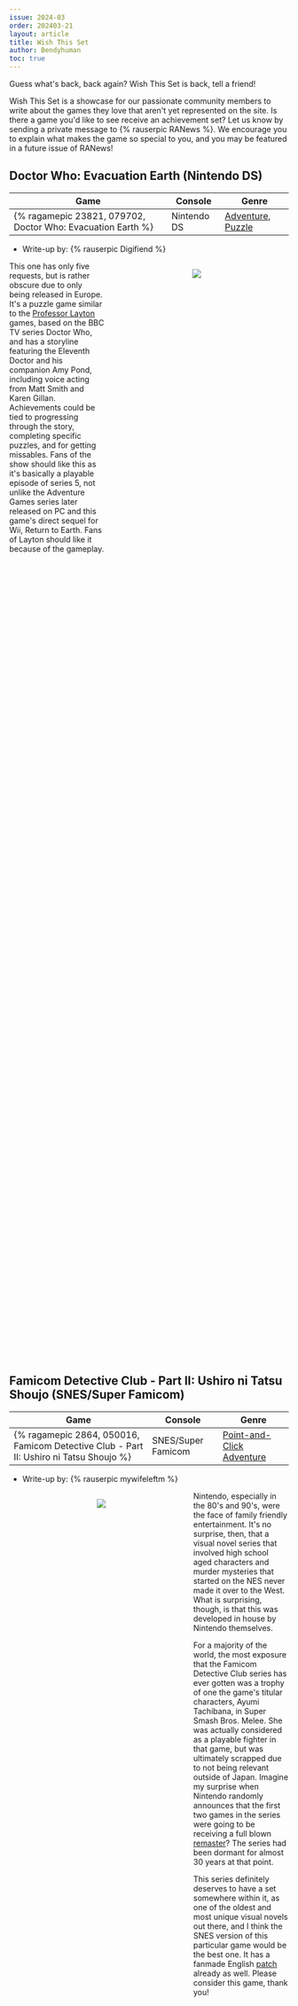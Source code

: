 ```yaml
---
issue: 2024-03
order: 202403-21
layout: article
title: Wish This Set
author: Bendyhuman
toc: true
---
```


Guess what's back, back again? Wish This Set is back, tell a friend!

Wish This Set is a showcase for our passionate community members to write about the games they love that aren't yet represented on the site. Is there a game you'd like to see receive an achievement set? Let us know by sending a private message to {% rauserpic RANews %}. We encourage you to explain what makes the game so special to you, and you may be featured in a future issue of RANews!

## Doctor Who: Evacuation Earth (Nintendo DS)

| Game                                                        | Console     | Genre                                                                                                   |
| ----------------------------------------------------------- | ----------- | ------------------------------------------------------------------------------------------------------- |
| {% ragamepic 23821, 079702, Doctor Who: Evacuation Earth %} | Nintendo DS | [Adventure](https://retroachievements.org/game/2700), [Puzzle](https://retroachievements.org/game/1093) |

* Write-up by: {% rauserpic Digifiend %}

<figure style="text-align:center;float:right;width:50%;height:50%">
<img src="https://media.retroachievements.org/Images/079704.png">
<figcaption></figcaption>
</figure>

This one has only five requests, but is rather obscure due to only being released in Europe. It's a puzzle game similar to the [Professor Layton](https://retroachievements.org/game/1092) games, based on the BBC TV series Doctor Who, and has a storyline featuring the Eleventh Doctor and his companion Amy Pond, including voice acting from Matt Smith and Karen Gillan. Achievements could be tied to progressing through the story, completing specific puzzles, and for getting missables. Fans of the show should like this as it's basically a playable episode of series 5, not unlike the Adventure Games series later released on PC and this game's direct sequel for Wii, Return to Earth. Fans of Layton should like it because of the gameplay.

<br clear="right"/>

## Famicom Detective Club - Part II: Ushiro ni Tatsu Shoujo (SNES/Super Famicom)

| Game                                                                                   | Console            | Genre                                                                |
| -------------------------------------------------------------------------------------- | ------------------ | -------------------------------------------------------------------- |
| {% ragamepic 2864, 050016, Famicom Detective Club - Part II: Ushiro ni Tatsu Shoujo %} | SNES/Super Famicom | [Point-and-Click Adventure](https://retroachievements.org/game/8365) |

* Write-up by: {% rauserpic mywifeleftm %}

<figure style="text-align:center;float:left;width:50%;height:50%">
<img src="https://media.retroachievements.org/Images/006045.png">
<figcaption></figcaption>
</figure>

Nintendo, especially in the 80's and 90's, were the face of family friendly entertainment. It's no surprise, then, that a visual novel series that involved high school aged characters and murder mysteries that started on the NES never made it over to the West. What is surprising, though, is that this was developed in house by Nintendo themselves.

For a majority of the world, the most exposure that the Famicom Detective Club series has ever gotten was a trophy of one the game's titular characters, Ayumi Tachibana, in Super Smash Bros. Melee. She was actually considered as a playable fighter in that game, but was ultimately scrapped due to not being relevant outside of Japan. Imagine my surprise when Nintendo randomly announces that the first two games in the series were going to be receiving a full blown [remaster](https://www.nintendo.com/us/store/products/famicom-detective-club-the-two-case-collection-switch/)? The series had been dormant for almost 30 years at that point.

This series definitely deserves to have a set somewhere within it, as one of the oldest and most unique visual novels out there, and I think the SNES version of this particular game would be the best one. It has a fanmade English [patch](https://www.romhacking.net/translations/850/) already as well. Please consider this game, thank you!

<br clear="left"/>

## Dirty Pigskin Football (Arcade)

| Game                                                  | Console | Genre                                                                 |
| ----------------------------------------------------- | ------- | --------------------------------------------------------------------- |
| {% ragamepic 28360, 088723, Dirty Pigskin Football %} | Arcade  | [Sports - American Football](https://retroachievements.org/game/8783) |

* Write-up by: {% rauserpic DrJordo %}

<figure style="text-align:center;float:right;width:50%;height:50%">
<img src="https://media.retroachievements.org/Images/088721.png">
<figcaption></figcaption>
</figure>

You know what I miss? The absolutely crazy sports game genre. Today, the market is filled with semi-realistic simulators of every big sports league, but in the 1990s, some sports games went in a completely different direction. Instead of re-creating the experience of real life sports, they threw out all the rules and created leagues so wild, so dangerous, we're lucky some mad billionaire hasn't made them a reality yet. [2020 Super Baseball](https://retroachievements.org/game/360). Bill Laimbeer's Combat Basketball. [Ninja Golf](https://retroachievements.org/game/13352). These games and many more used existing sports as a stepping stone to attempt something greater, instead of being shackled to their rules, or even reality in general. My favorite game in this short-lived genre is one many have never even heard of: Dirty Pigskin Football, developed for the Atomiswave arcade board by Sammy and released in 2004. When I first saw this arcade machine, it demanded my attention. It's got a tiny plastic football for a joystick! And what I saw on the screen was even crazier than that.

In Dirty Pigskin Football, two 5-member teams play a three-minute game of American football. However, these aren't your average teams; sure, you could play as the regular football guys, but why pick them when instead, you could play as zombies, aliens or *gasp* women!? There are eight teams to choose from, and the player must guide their chosen team through a five-game season. Each possession lasts for four downs, with no resets. Running touchdowns are worth six points, and passing touchdowns are worth seven. On each play, the teams get to select from one of three plays using the three buttons. On offense, the red and blue buttons throw to the corresponding receiver, and the yellow button activates turbo power, draining your constantly filling turbo meter for a boost of speed. If the meter is full, you can press yellow plus blue or red to throw a "super pass" that is always caught by the chosen receiver. the receiver can also use this input to spin around or stiff-arm tacklers, as well as shaking the joystick to escape tackles. On defense, red executes a diving tackle, blue changes which character the player is controlling, and yellow once again uses turbo power. When near the ball carrier with a full turbo meter, yellow plus red executes a "super tackle" that stops them dead in their tracks with an extra-painful take down. Games of Dirty Pigskin Football are fast and brutal, bringing to mind Midway's NFL Blitz series. Indeed, due to the gameplay and wacky presentation, I've seen it described as "The most Midway game ever not made by Midway."

The final team you will face in the championship game depends entirely on your win-loss record. At three or four losses, it's a mirror match against your own team. At two losses, you play against “Hall of Fame”, made up of players from the playable teams, clad in gold. At one loss, your opponents are "Hardkore", a team of post-apocalyptic robots. If you manage to win all four regular season games, you get to take on the "Dark Horde", a pack of demonic monsters. This variety in championship teams gives the player incentive to improve their skills to take on even tougher opponents.

In conclusion, Dirty Pigskin Football provides a fast, fun, and unique take on the sport of American football. Even if you aren’t a sports fan, the arcade action and wild presentation might appeal to you. As I write this, the game doesn’t even have a page on RetroAchievements, let alone a set, and I hope that one day this will change.
<br clear="right"/>

## Rogue Trip: Vacation 2012 (PlayStation)

| Game                                                    | Console     | Genre                                                       |
| ------------------------------------------------------- | ----------- | ----------------------------------------------------------- |
| {% ragamepic 5049, 027376, Rogue Trip: Vacation 2012 %} | PlayStation | [Vehicular Combat](https://retroachievements.org/game/7811) |

* Write-up by: {% rauserpic jamesbuc %}

<figure style="text-align:center;float:left;width:50%;height:50%">
<img src="https://media.retroachievements.org/Images/027375.png">
<figcaption></figcaption>
</figure>

When Sony wanted to set itself apart from Nintendo with its first console, the original PlayStation, the system sold itself heavily on being cool, edgy, hardcore, and willing to do things that Nintendo wouldn't. With that we got titles like Destruction Derby, [Wipeout](https://retroachievements.org/game/11378), [Tekken](https://retroachievements.org/game/11401), and, most importantly for my post, [Twisted Metal](https://retroachievements.org/game/11383), a car carnage game full of explosions, grime, and violence where various contestants competed in all or nothing battle arena combat with the winner receiving the ultimate prize, one single wish, granted to them.

The first Twisted Metal game sold incredibly well. The core gameplay of racing around battle arenas, collecting rockets, special attacks, and other weapons in order to take out every enemy in front of you... Well it rules. The [sequel](https://retroachievements.org/game/11298) upped the ante with improved graphics, better controls, and a highly polished comic-book style that made everything feel like an action packed horror anthology. However, after this Twisted Metal [3](https://retroachievements.org/game/11408) and [4](https://retroachievements.org/game/11397), released back to back, were absolutely seen as a downgrade as the controls felt clunkier, the comic-book art was replaced by ugly CG, and a lot of the charm just seemed to vanish as soon as it had arrived.

Part of the reason for that was the exodus of the original developers, [SingleTrac](https://retroachievements.org/game/24299), with Sony choosing to instead use just [989 Studios](https://retroachievements.org/game/24298) from this point out. SingleTrac would do a few racing games, but soon would return back to the gameplay that made the studio to begin with. They came out with two games: Critical Depth, essentially Twisted Metal but in underwater submarine vessels.... And then the next year came out with 'Rogue Trip: Vacation 2012'.

At a quick glance, the game absolutely could be mistaken for Twisted Metal; most of the art style carries across with cartoonish characters in the select menu, a psychotic hot-dog vendor, a Batman parody, a stripperific nun, and then some. Most of the cars even look and feel like they have been stripped straight from the Twisted Metal franchise.

As for the gameplay? While the game uses the tried and tested formula of "race around the arena and destroy everyone in it" and it still absolutely works. The variety of levels shine, with a large chunk of them parodying traditional tacky Americana vacations. While mostly, the gameplay is virtually unchanged from the Twisted Metal series, there are some attempts to spice things up. The main gimmick of Rogue Trip comes in its attempt to tie plot and gameplay together. The main plot strings around "Big Daddy", a Kingpin-esque villain, taking advantage of the apocalypse in order to sell overpriced tacky vacations to tourists wanting to get away from the doom and gloom. The contestants? You play as a bunch of ragtag mercenaries, wanting to cash in on Big Daddy's vacations by crashing these resorts and ferrying tourists around the various locales without Big Daddy's permission.

With all this, the main gimmick comes in the form of those tourists. Each stage has one tourist and multiple photo opportunities within it. If you happen to have the tourist in your car, then you can hit up those spots for cash, and with that cash you can regain health, upgrade weapons, and collect armour from various vendors so you can make your job of wiping out the competition that much easier. If you don't have the tourist, then its a cat and mouse chase as you try and nab them from whoever has hold of the tourist at the time.

As for why I wish this game had a set of achievements to it? Well, it comes under the game's biggest flaw. Usually in Twisted Metal, there is a bit of a reason to go through the game more than once; each character has their own ending, and often its worth battling through thanks to the endings having a big streak of dark humour running through. Rogue Trip? There are no character endings at all; after beating the game with each of the characters, your only reward is the "host" of the competitions giving you a code, either a cheat code or a character unlock code. Back on the PS1 this may have been worth something, but nowadays given you can look up codes anywhere, its a bit of a weak reward.

Giving the game some achievements though? Then this action packed, darkly funny and over the top title could be given a chance to shine again and would encourage multiple plays.

<br clear="left"/>

## Barnyard (PlayStation 2)

| Game                                    | Console       | Genre                                                                                                      |
| --------------------------------------- | ------------- | ---------------------------------------------------------------------------------------------------------- |
| {% ragamepic 20694, 066673, Barnyard %} | PlayStation 2 | [Adventure](https://retroachievements.org/game/2700), [Minigames](https://retroachievements.org/game/4573) |

* Writeup by: {% rauserpic residentevil1998 %}

<figure style="text-align:center;float:right;width:50%;height:50%">
<img src="https://media.retroachievements.org/Images/087868.png">
<figcaption></figcaption>
</figure>

Barnyard is truly a game I would consider a hidden gem. It's based on the movie of same title, though with a bit of a twist. You play as the new cow on the farm, and all the animals living there give you various tasks of the day (and sometimes night) - the more you do, the more areas you unlock! There is a surprising amount of areas in the game, more than you'd expect from a game like it. The tasks that the animals give you have quite a large variety. The game consists of lots of different mini games - gopher golf, mud jumpers, and tease the mailman to name a few. Some tasks require you to explore the world to find what you need. I've always loved the charming world of the game. There's lots of things you can interact with, things to explore, collectibles, and adorable graphics. The game feels like a child-friendly [GTA](https://retroachievements.org/game/9278).

Barnyard is available on the GameCube, Wii, PlayStation 2, and PC. If you like mini game collections and semi-open world (at least... Open world in the standards of back then), please by all means give the game a chance. If any game deserves a set of achievements, it's this one in my humble opinion. Thank you for reading.

<br clear="right"/>

## \~Hack~ Mega Man Star Force DX (Nintendo DS)

| Game                                                  | Console     | Genre      |
| ----------------------------------------------------- | ----------- | ---------- |
| {% ragamepic 23701, 077501, Mega Man Star Force DX %} | Nintendo DS | Action RPG |

* Writeup by: {% rauserpic Digifiend %}

<figure style="text-align:center;float:left;width:50%;height:50%">
<img src="https://media.retroachievements.org/Images/077872.png">
<figcaption></figcaption>
</figure>

This is a hack of the first Mega Man Star Force game, and incorporates the features of the [Leo](https://retroachievements.org/game/15334), Pegasus, and Dragon versions combined. It also adds a new series of endgame bosses, stronger golden palette swaps of the ones from the base game, and removes mandatory annoying touch screen interactions by letting you do those mini-games with the buttons. Content missing from the US release was also re-added from the Japanese version, including a crossover with Lunar Knights. It also adds a bestiary, called EM Database, and new sidequests, along with the ability to collect Star Cards, replacing the functionality of the Japanese exclusive Wave Scanner peripheral. This game has 20 set requests, and is the best way to play the first Mega Man Star Force title.

<br clear="left"/>

## Gradius Gaiden (PlayStation)

| Game                                          | Console     | Genre                                                  |
| --------------------------------------------- | ----------- | ------------------------------------------------------ |
| {% ragamepic 11363, 026761, Gradius Gaiden %} | PlayStation | [Shoot 'em Up](https://retroachievements.org/game/956) |

* Writeup by: {% rauserpic PenguGG %}

<figure style="text-align:center;float:right;width:50%;height:50%">
<img src="https://media.retroachievements.org/Images/026760.png">
<figcaption></figcaption>
</figure>

It is a shame that this [Gradius](https://retroachievements.org/game/2849) never came out outside of Japan when it got released on the PlayStation. It eventually got released in Gradius Collection for the PSP at least, but we missed out on greatness at the time. It is a good example on how to evolve a series in a tasteful way, coming with all the great visuals and soundtrack, and even a cool CG intro that greets you on start up.

This title is still Gradius at heart and whoever plays Gradius will feel at home with this one. New mechanics and settings were introduced in this version to make it a different experience from the rest. First of all, two new fighters are introduced, the Falchion Beta and the Jade Knight, and alongside the Lord British and the Vic Viper they all have different power-ups and weapons for you to try, and also the capability of powering up those weapons to make them stronger. Other than choosing which shield type to select independently of the fighter chosen, you can also re-organize the weapons' order at your liking, even putting the shield on the first slot.

Stages here are really impressive. One is a junkyard that has old bosses from older Gradius titles that are still operational and will try to shoot at you. Another one brings back the original stage 1 of the first [Gradius](https://retroachievements.org/game/1722), but it's getting gradually disintegrated as you go. Another stage that looks like a stage that could be from [Salamander](https://retroachievements.org/game/1800) is called "Organic Fortress", which you can already guess by the name how it'll look like.

There's no doubt that this game is hard, although an easier difficulty can be set if you are so inclined. Everything in this title adds up to one fine game, one deserving to be played and enjoyed by shmup fans especially. If that doesn't convince you enough, this game has Moais.

🗿

<br clear="right"/>

## Yakuza (PlayStation 2)

| Game                                  | Console       | Genre                                                       |
| ------------------------------------- | ------------- | ----------------------------------------------------------- |
| {% ragamepic 19035, 066194, Yakuza %} | PlayStation 2 | [Action-Adventure](https://retroachievements.org/game/2702) |

* Writeup by: {% rauserpic ahtea %}

<figure style="text-align:center;float:left;width:50%;height:50%">
<img src="https://media.retroachievements.org/Images/060949.png">
<figcaption></figcaption>
</figure>

I'm newish to [Yakuza](https://retroachievements.org/game/28546) games, having started with Yakuza 0 a couple years after it came out. It quickly became my favorite game series of all time, and Kiryu and Majima are two of my favorite characters of all time. But while I played and got a platinum trophy on Yakuza Kiwami, I've always been curious about the original. The English translation starring Mark Hamill is incredibly intriguing, even if it's awful, and I'm real curious to see the roots of the series, and how something that was considered the Japanese answer to [GTA](https://retroachievements.org/game/9278) became what it has. I've been on a mission for the last year to 100% and plat/master every Yakuza game, and while I never considered the PS2 originals, because I was not aware of this site, I'm eager to add this to the list.

<br clear="left"/>

## Fossil Fighters (Nintendo DS)

| Game                                           | Console     | Genre                                                       |
| ---------------------------------------------- | ----------- | ----------------------------------------------------------- |
| {% ragamepic 16493, 046273, Fossil Fighters %} | Nintendo DS | [Role-Playing Game](https://retroachievements.org/game/902) |

* Write-up by: {% rauserpic Dennis1543 %}

<figure style="text-align:center;float:right;width:50%;height:50%">
<img src="https://media.retroachievements.org/Images/075856.png">
<figcaption></figcaption>
</figure>

An absolute staple of my personal childhood, this RPG centers around "vivosaurs", dinosaurs that have been revived after being excavated from fossils found in the ground. Similar to [Pokémon](https://retroachievements.org/game/8935), these vivosaurs are used in combat between fighters, with different vivosaurs having elemental types that are resistant / super effective against types you'd likely expect (fire is weak to water, earth is weak to fire, etc.). What sets this apart from just being just another Pokémon game is the way in which you acquire your vivosaurs. Each vivosaur can have up to four fossil parts: the head, body, arms, and legs. You acquire these in "dig sites", where you will get an unknown fossil from the ground and will have to excavate the fossil yourself! Equipped with a hammer (for large breaks) and a tiny drill (for more precise cleaning), you must clean off the fossil in order to use it, making sure not to damage the fossil within, getting a rating from 0-100pts. Once you have the head of a vivosaur, you are allowed to use them in battle. The quality of the fossils you excavate contribute to your vivosaurs' rank, strength, and abilities.

The game also has a charming, engaging story to follow as you progress. Playtime is generally around 25-30 hours to beat the main storyline, so there's plenty of content to be had for a set. This game (and its sequel, [Fossil Fighters: Champions](https://retroachievements.org/game/16757)) definitely deserve an achievement set, with about 40 hours for 100% completion of the game. Lots of vivosaur parts to collect and perfect, cleaning tests/challenges to complete, and fun to be had on Vivosaur Island!

## Pokemon Ranger: Guardian Signs (Nintendo DS)

| Game                                                          | Console     | Genre      |
| ------------------------------------------------------------- | ----------- | ---------- |
| {% ragamepic 16163, 045595, Pokemon Ranger: Guardian Signs %} | Nintendo DS | Action RPG |

* Writeup by: {% rauserpic Digifiend %}

<figure style="text-align:center;float:left;width:50%;height:50%">
<img src="https://cdn.mobygames.com/screenshots/16574255-pokemon-ranger-guardian-signs-nintendo-ds-draw-circles-around-it.png">
<figcaption></figcaption>
</figure>

The [first](https://retroachievements.org/game/16295) [two](https://retroachievements.org/game/16296) Pokemon Ranger games already have sets, so I find it odd that the third one doesn't. Gameplay is similar to the first two, as you draw loops around Pokemon to temporarily capture them. But whereas in previous games the assists took the form of changing the properties of your loops, this time your allied Pokemon can directly attack the one you're trying to capture, making them easier to capture by requiring fewer loops. There's a new game mode not in the previous two games, where Celebi takes you to the past and you enter a temple where the rules are a little different. While intended for multiplayer, you can play those missions solo, thus they provide opportunities for unique challenges. Some things haven't changed from the previous games, though; you'll still be defeating a villain team, and progression involves stopping their plots at certain points in the story. There would also be achievements for completing the Pokedex-equivalent Browsers in both time periods. This game has 56 requests.

<br clear="left"/>